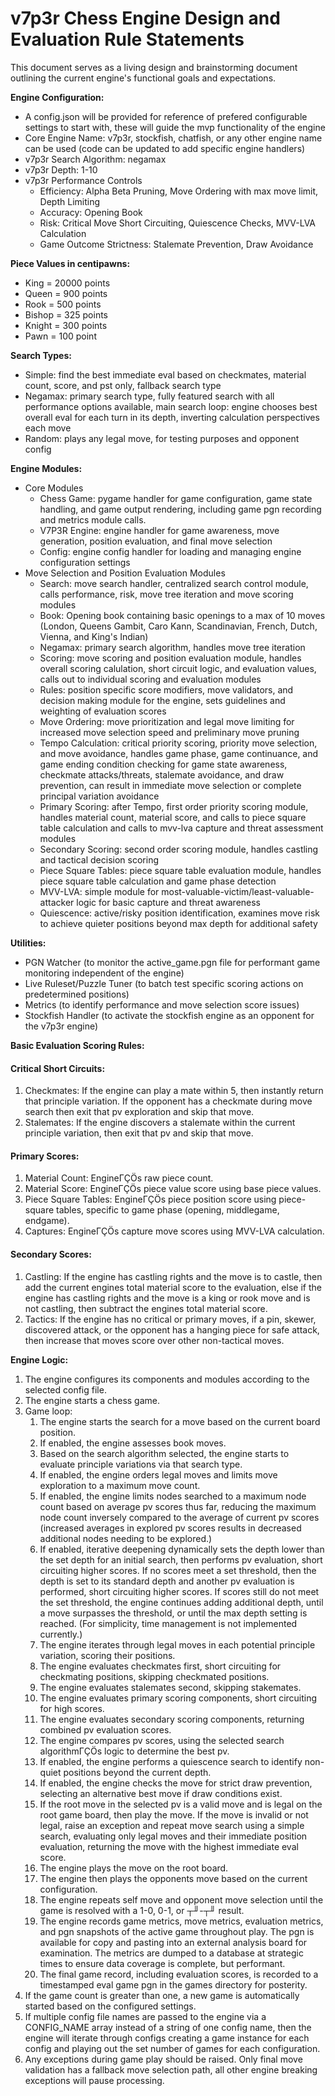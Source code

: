 ﻿# v7p3r Chess Engine Design and Evaluation Rule Statements  
This document serves as a living design and brainstorming document outlining the current engine's functional goals and expectations.

**Engine Configuration:**

* A config.json will be provided for reference of prefered configurable settings to start with, these will guide the mvp functionality of the engine
* Core Engine Name: v7p3r, stockfish, chatfish, or any other engine name can be used (code can be updated to add specific engine handlers)
* v7p3r Search Algorithm: negamax
* v7p3r Depth: 1-10
* v7p3r Performance Controls
  * Efficiency: Alpha Beta Pruning, Move Ordering with max move limit, Depth Limiting
  * Accuracy: Opening Book
  * Risk: Critical Move Short Circuiting, Quiescence Checks, MVV-LVA Calculation
  * Game Outcome Strictness: Stalemate Prevention, Draw Avoidance

**Piece Values in centipawns:**

* King \= 20000 points  
* Queen \= 900 points  
* Rook \= 500 points  
* Bishop \= 325 points  
* Knight \= 300 points  
* Pawn \= 100 point

**Search Types:**

* Simple: find the best immediate eval based on checkmates, material count, score, and pst only, fallback search type
* Negamax: primary search type, fully featured search with all performance options available, main search loop: engine chooses best overall eval for each turn in its depth, inverting calculation perspectives each move
* Random: plays any legal move, for testing purposes and opponent config

**Engine Modules:**

* Core Modules  
  * Chess Game: pygame handler for game configuration, game state handling, and game output rendering, including game pgn recording and metrics module calls.
  * V7P3R Engine: engine handler for game awareness, move generation, position evaluation, and final move selection
  * Config: engine config handler for loading and managing engine configuration settings
* Move Selection and Position Evaluation Modules
  * Search: move search handler, centralized search control module, calls performance, risk, move tree iteration and move scoring modules
  * Book: Opening book containing basic openings to a max of 10 moves (London, Queens Gambit, Caro Kann, Scandinavian, French, Dutch, Vienna, and King's Indian)
  * Negamax: primary search algorithm, handles move tree iteration
  * Scoring: move scoring and position evaluation module, handles overall scoring calulation, short circuit logic, and evaluation values, calls out to individual scoring and evaluation modules
  * Rules: position specific score modifiers, move validators, and decision making module for the engine, sets guidelines and weighting of evaluation scores
  * Move Ordering: move prioritization and legal move limiting for increased move selection speed and preliminary move pruning
  * Tempo Calculation: critical priority scoring, priority move selection, and move avoidance, handles game phase, game continuance, and game ending condition checking for game state awareness, checkmate attacks/threats, stalemate avoidance, and draw prevention, can result in immediate move selection or complete principal variation avoidance
  * Primary Scoring: after Tempo, first order priority scoring module, handles material count, material score, and calls to piece square table calculation and calls to mvv-lva capture and threat assessment modules
  * Secondary Scoring: second order scoring module, handles castling and tactical decision scoring 
  * Piece Square Tables: piece square table evaluation module, handles piece square table calculation and game phase detection
  * MVV-LVA: simple module for most-valuable-victim/least-valuable-attacker logic for basic capture and threat awareness
  * Quiescence: active/risky position identification, examines move risk to achieve quieter positions beyond max depth for additional safety

**Utilities:**

* PGN Watcher (to monitor the active_game.pgn file for performant game monitoring independent of the engine)
* Live Ruleset/Puzzle Tuner (to batch test specific scoring actions on predetermined positions)
* Metrics (to identify performance and move selection score issues)
* Stockfish Handler (to activate the stockfish engine as an opponent for the v7p3r engine)

**Basic Evaluation Scoring Rules:**  
#### Critical Short Circuits:

1. Checkmates: If the engine can play a mate within 5, then instantly return that principle variation. If the opponent has a checkmate during move search then exit that pv exploration and skip that move.  
2. Stalemates: If the engine discovers a stalemate within the current principle variation, then exit that pv and skip that move.

#### Primary Scores:

1. Material Count: EngineΓÇÖs raw piece count.  
2. Material Score: EngineΓÇÖs piece value score using base piece values.  
3. Piece Square Tables: EngineΓÇÖs piece position score using piece-square tables, specific to game phase (opening, middlegame, endgame).  
4. Captures: EngineΓÇÖs capture move scores using MVV-LVA calculation.  
   

#### Secondary Scores:

1. Castling: If the engine has castling rights and the move is to castle, then add the current engines total material score to the evaluation, else if the engine has castling rights and the move is a king or rook move and is not castling, then subtract the engines total material score.
2. Tactics: If the engine has no critical or primary moves, if a pin, skewer, discovered attack, or the opponent has a hanging piece for safe attack, then increase that moves score over other non-tactical moves.

**Engine Logic:**

1. The engine configures its components and modules according to the selected config file.  
2. The engine starts a chess game.  
3. Game loop:  
   1. The engine starts the search for a move based on the current board position.  
   2. If enabled, the engine assesses book moves.  
   3. Based on the search algorithm selected, the engine starts to evaluate principle variations via that search type.  
   4. If enabled, the engine orders legal moves and limits move exploration to a maximum move count.  
   5. If enabled, the engine limits nodes searched to a maximum node count based on average pv scores thus far, reducing the maximum node count inversely compared to the average of current pv scores (increased averages in explored pv scores results in decreased additional nodes needing to be explored.)  
   6. If enabled, iterative deepening dynamically sets the depth lower than the set depth for an initial search, then performs pv evaluation, short circuiting higher scores. If no scores meet a set threshold, then the depth is set to its standard depth and another pv evaluation is performed, short circuiting higher scores. If scores still do not meet the set threshold, the engine continues adding additional depth, until a move surpasses the threshold, or until the max depth setting is reached. (For simplicity, time management is not implemented currently.)  
   7. The engine iterates through legal moves in each potential principle variation, scoring their positions.  
   8. The engine evaluates checkmates first, short circuiting for checkmating positions, skipping checkmated positions.  
   9. The engine evaluates stalemates second, skipping stakemates.  
   10. The engine evaluates primary scoring components, short circuiting for high scores.  
   11. The engine evaluates secondary scoring components, returning combined pv evaluation scores.  
   12. The engine compares pv scores, using the selected search algorithmΓÇÖs logic to determine the best pv.  
   13. If enabled, the engine performs a quiescence search to identify non-quiet positions beyond the current depth.  
   14. If enabled, the engine checks the move for strict draw prevention, selecting an alternative best move if draw conditions exist.  
   15. If the root move in the selected pv is a valid move and is legal on the root game board, then play the move. If the move is invalid or not legal, raise an exception and repeat move search using a simple search, evaluating only legal moves and their immediate position evaluation, returning the move with the highest immediate eval score.  
   16. The engine plays the move on the root board.  
   17. The engine then plays the opponents move based on the current configuration.  
   18. The engine repeats self move and opponent move selection until the game is resolved with a 1-0, 0-1, or ┬╜-┬╜ result.  
   19. The engine records game metrics, move metrics, evaluation metrics, and pgn snapshots of the active game throughout play. The pgn is available for copy and pasting into an external analysis board for examination. The metrics are dumped to a database at strategic times to ensure data coverage is complete, but performant.  
   20. The final game record, including evaluation scores, is recorded to a timestamped eval game pgn in the games directory for posterity.  
4. If the game count is greater than one, a new game is automatically started based on the configured settings.  
5. If multiple config file names are passed to the engine via a CONFIG\_NAME array instead of a string of one config name, then the engine will iterate through configs creating a game instance for each config and playing out the set number of games for each configuration.  
6. Any exceptions during game play should be raised. Only final move validation has a fallback move selection path, all other engine breaking exceptions will pause processing.
